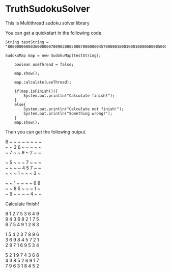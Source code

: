 # TruthSudokuSolver
This is Multithread sudoku solver library

You can get a quickstart in the following code.

    String testString = "800000000003600000070090200050007000000045700000100030001000068008500010090000400";

    SudokuMap map = new SudokuMap(testString);
		
		boolean useThread = false;
		
		map.show();
		
		map.calculate(useThread);
		
		if(map.isFinish()){
			System.out.println("Calculate finish!");
		}
		else{
			System.out.println("Calculate not finish!");
			System.out.println("Something wrong!");
		}
		map.show();

Then you can get the following output.

  8  ~  ~   ~  ~  ~   ~  ~  ~  
  ~  ~  3   6  ~  ~   ~  ~  ~  
  ~  7  ~   ~  9  ~   2  ~  ~  

  ~  5  ~   ~  ~  7   ~  ~  ~  
  ~  ~  ~   ~  4  5   7  ~  ~  
  ~  ~  ~   1  ~  ~   ~  3  ~  

  ~  ~  1   ~  ~  ~   ~  6  8  
  ~  ~  8   5  ~  ~   ~  1  ~  
  ~  9  ~   ~  ~  ~   4  ~  ~  

Calculate finish!

  8  1  2   7  5  3   6  4  9  
  9  4  3   6  8  2   1  7  5  
  6  7  5   4  9  1   2  8  3  

  1  5  4   2  3  7   8  9  6  
  3  6  9   8  4  5   7  2  1  
  2  8  7   1  6  9   5  3  4  

  5  2  1   9  7  4   3  6  8  
  4  3  8   5  2  6   9  1  7  
  7  9  6   3  1  8   4  5  2  
